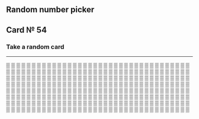 ## Random number picker 

## Card № 54

### Take a random card
----
[▒](64.md) [▒](13.md) [▒](57.md) [▒](49.md) [▒](44.md) [▒](69.md) [▒](90.md) [▒](82.md) [▒](46.md) [▒](66.md) [▒](16.md) [▒](72.md) [▒](54.md) [▒](0.md) [▒](30.md) [▒](19.md) [▒](53.md) [▒](40.md) [▒](34.md) [▒](28.md) [▒](61.md) [▒](26.md) [▒](54.md) [▒](47.md) [▒](3.md) [▒](60.md) [▒](51.md) [▒](16.md) [▒](37.md) [▒](91.md) [▒](72.md) [▒](55.md) [▒](4.md) [▒](97.md) [▒](5.md) [▒](90.md) [▒](88.md) [▒](77.md) [▒](88.md) [▒](4.md) [▒](22.md) [▒](87.md) [▒](99.md) [▒](4.md) [▒](90.md) [▒](37.md) [▒](71.md) [▒](7.md) [▒](89.md) [▒](30.md) [▒](6.md) [▒](94.md) [▒](0.md) [▒](93.md) [▒](78.md) [▒](18.md) [▒](84.md) [▒](84.md) [▒](60.md) [▒](2.md) [▒](31.md) [▒](75.md) [▒](77.md) [▒](69.md) [▒](91.md) [▒](96.md) [▒](46.md) [▒](30.md) [▒](9.md) [▒](26.md) [▒](13.md) [▒](25.md) [▒](33.md) [▒](79.md) [▒](52.md) [▒](15.md) [▒](11.md) [▒](2.md) [▒](82.md) [▒](25.md) [▒](85.md) [▒](94.md) [▒](56.md) [▒](95.md) [▒](53.md) [▒](67.md) [▒](9.md) [▒](78.md) [▒](24.md) [▒](73.md) [▒](83.md) [▒](85.md) [▒](38.md) [▒](8.md) [▒](68.md) [▒](57.md) [▒](79.md) [▒](58.md) [▒](63.md) [▒](65.md) [▒](32.md) [▒](11.md) [▒](44.md) [▒](1.md) [▒](41.md) [▒](8.md) [▒](85.md) [▒](76.md) [▒](39.md) [▒](23.md) [▒](7.md) [▒](59.md) [▒](56.md) [▒](69.md) [▒](94.md) [▒](55.md) [▒](24.md) [▒](15.md) [▒](92.md) [▒](6.md) [▒](87.md) [▒](37.md) [▒](21.md) [▒](61.md) [▒](93.md) [▒](71.md) [▒](76.md) [▒](43.md) [▒](53.md) [▒](62.md) [▒](73.md) [▒](19.md) [▒](50.md) [▒](48.md) [▒](66.md) [▒](35.md) [▒](54.md) [▒](98.md) [▒](35.md) [▒](58.md) [▒](6.md) [▒](38.md) [▒](50.md) [▒](92.md) [▒](62.md) [▒](33.md) [▒](54.md) [▒](89.md) [▒](86.md) [▒](92.md) [▒](35.md) [▒](36.md) [▒](51.md) [▒](29.md) [▒](35.md) [▒](42.md) [▒](78.md) [▒](74.md) [▒](80.md) [▒](9.md) [▒](21.md) [▒](63.md) [▒](7.md) [▒](81.md) [▒](29.md) [▒](24.md) [▒](49.md) [▒](53.md) [▒](12.md) [▒](93.md) [▒](95.md) [▒](85.md) [▒](18.md) [▒](21.md) [▒](3.md) [▒](79.md) [▒](36.md) [▒](23.md) [▒](59.md) [▒](81.md) [▒](56.md) [▒](67.md) [▒](13.md) [▒](51.md) [▒](87.md) [▒](65.md) [▒](28.md) [▒](46.md) [▒](29.md) [▒](68.md) [▒](97.md) [▒](84.md) [▒](34.md) [▒](23.md) [▒](19.md) [▒](17.md) [▒](95.md) [▒](52.md) [▒](44.md) [▒](79.md) [▒](26.md) [▒](66.md) [▒](1.md) [▒](41.md) [▒](83.md) [▒](99.md) [▒](88.md) [▒](21.md) [▒](55.md) [▒](38.md) [▒](99.md) [▒](66.md) [▒](12.md) [▒](47.md) [▒](58.md) [▒](94.md) [▒](49.md) [▒](90.md) [▒](58.md) [▒](72.md) [▒](45.md) [▒](38.md) [▒](9.md) [▒](74.md) [▒](25.md) [▒](86.md) [▒](65.md) [▒](1.md) [▒](68.md) [▒](96.md) [▒](0.md) [▒](80.md) [▒](48.md) [▒](18.md) [▒](76.md) [▒](5.md) [▒](27.md) [▒](71.md) [▒](8.md) [▒](46.md) [▒](50.md) [▒](62.md) [▒](82.md) [▒](98.md) [▒](27.md) [▒](68.md) [▒](61.md) [▒](20.md) [▒](28.md) [▒](16.md) [▒](32.md) [▒](73.md) [▒](40.md) [▒](88.md) [▒](14.md) [▒](99.md) [▒](3.md) [▒](17.md) [▒](98.md) [▒](30.md) [▒](11.md) [▒](12.md) [▒](6.md) [▒](52.md) [▒](7.md) [▒](32.md) [▒](33.md) [▒](93.md) [▒](67.md) [▒](27.md) [▒](80.md) [▒](67.md) [▒](77.md) [▒](18.md) [▒](92.md) [▒](26.md) [▒](80.md) [▒](24.md) [▒](50.md) [▒](42.md) [▒](4.md) [▒](22.md) [▒](96.md) [▒](72.md) [▒](57.md) [▒](12.md) [▒](29.md) [▒](10.md) 